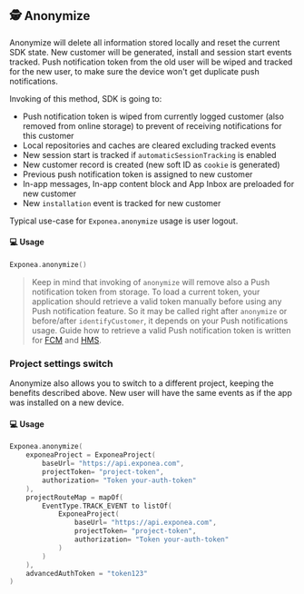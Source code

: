 ## 🕵 Anonymize

Anonymize will delete all information stored locally and reset the current SDK state. New customer will be generated, install and session start events tracked. Push notification token from the old user will be wiped and tracked for the new user, to make sure the device won't get duplicate push notifications.

Invoking of this method, SDK is going to:

   * Push notification token is wiped from currently logged customer (also removed from online storage) to prevent of receiving notifications for this customer
   * Local repositories and caches are cleared excluding tracked events
   * New session start is tracked if `automaticSessionTracking` is enabled
   * New customer record is created (new soft ID as `cookie` is generated)
   * Previous push notification token is assigned to new customer 
   * In-app messages, In-app content block and App Inbox are preloaded for new customer
   * New `installation` event is tracked for new customer

Typical use-case for `Exponea.anonymize` usage is user logout.

#### 💻 Usage

``` kotlin
Exponea.anonymize()
```

> Keep in mind that invoking of `anonymize` will remove also a Push notification token from storage. To load a current token, your application should retrieve a valid token manually before using any Push notification feature. So it may be called right after `anonymize` or before/after `identifyCustomer`, it depends on your Push notifications usage.
> Guide how to retrieve a valid Push notification token is written for [FCM](../Guides/PUSH_QUICKSTART_FIREBASE.md) and [HMS](../Guides/PUSH_QUICKSTART_HUAWEI.md).

### Project settings switch
Anonymize also allows you to switch to a different project, keeping the benefits described above. New user will have the same events as if the app was installed on a new device.

#### 💻 Usage

``` kotlin
Exponea.anonymize(
    exponeaProject = ExponeaProject(
        baseUrl= "https://api.exponea.com",
        projectToken= "project-token",
        authorization= "Token your-auth-token"
    ),
    projectRouteMap = mapOf(
        EventType.TRACK_EVENT to listOf(
            ExponeaProject(
                baseUrl= "https://api.exponea.com",
                projectToken= "project-token",
                authorization= "Token your-auth-token"
            )
        )
    ),
    advancedAuthToken = "token123"
)
```

